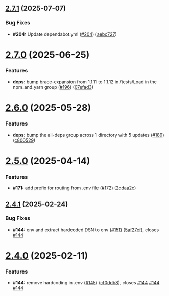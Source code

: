 ## [2.7.1](https://github.com/VilnaCRM-Org/user-service/compare/v2.7.0...v2.7.1) (2025-07-07)

### Bug Fixes

- **#204:** Update dependabot.yml ([#204](https://github.com/VilnaCRM-Org/user-service/issues/204)) ([aebc727](https://github.com/VilnaCRM-Org/user-service/commit/aebc727f5cf5b5a1c98d921c7d504690a5e3d7e2))

# [2.7.0](https://github.com/VilnaCRM-Org/user-service/compare/v2.6.0...v2.7.0) (2025-06-25)

### Features

- **deps:** bump brace-expansion from 1.1.11 to 1.1.12 in /tests/Load in the npm_and_yarn group ([#196](https://github.com/VilnaCRM-Org/user-service/issues/196)) ([07efad3](https://github.com/VilnaCRM-Org/user-service/commit/07efad31bb5f92e8dbeb9697917e2acc1a05add8))

# [2.6.0](https://github.com/VilnaCRM-Org/user-service/compare/v2.5.0...v2.6.0) (2025-05-28)

### Features

- **deps:** bump the all-deps group across 1 directory with 5 updates ([#189](https://github.com/VilnaCRM-Org/user-service/issues/189)) ([c800529](https://github.com/VilnaCRM-Org/user-service/commit/c80052918cfbd1404ee77b0ef84d1dc4a3c96b97))

# [2.5.0](https://github.com/VilnaCRM-Org/user-service/compare/v2.4.1...v2.5.0) (2025-04-14)

### Features

- **#171:** add prefix for routing from .env file ([#172](https://github.com/VilnaCRM-Org/user-service/issues/172)) ([2cdaa2c](https://github.com/VilnaCRM-Org/user-service/commit/2cdaa2c31ddeb9a54a3e1998a50d0058916a4d04))

## [2.4.1](https://github.com/VilnaCRM-Org/user-service/compare/v2.4.0...v2.4.1) (2025-02-24)

### Bug Fixes

- **#144:** env and extract hardcoded DSN to env ([#151](https://github.com/VilnaCRM-Org/user-service/issues/151)) ([5af27cf](https://github.com/VilnaCRM-Org/user-service/commit/5af27cfec314106bafa2b5c4652267289f8f1486)), closes [#144](https://github.com/VilnaCRM-Org/user-service/issues/144)

# [2.4.0](https://github.com/VilnaCRM-Org/user-service/compare/v2.3.1...v2.4.0) (2025-02-11)

### Features

- **#144:** remove hardcoding in .env ([#145](https://github.com/VilnaCRM-Org/user-service/issues/145)) ([cf0ddb8](https://github.com/VilnaCRM-Org/user-service/commit/cf0ddb83c9794387d1c2dedcf6e56529931dd5a9)), closes [#144](https://github.com/VilnaCRM-Org/user-service/issues/144) [#144](https://github.com/VilnaCRM-Org/user-service/issues/144) [#144](https://github.com/VilnaCRM-Org/user-service/issues/144)
